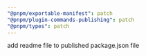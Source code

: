 ```yaml
---
"@pnpm/exportable-manifest": patch
"@pnpm/plugin-commands-publishing": patch
"@pnpm/types": patch
---
```


add readme file to published package.json file
